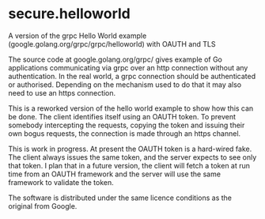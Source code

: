 # secure.helloworld
A version of the grpc Hello World example (google.golang.org/grpc/grpc/helloworld) 
with OAUTH and TLS

The source code at google.golang.org/grpc/ gives example of Go applications
communicating via grpc over an http connection without any authentication.
In the real world, a grpc connection should be authenticated or
authorised.  Depending on the mechanism used to do that it may also need
to use an https connection.

This is a reworked version of the hello world example to show how this can be
done.  The client identifies itself using an OAUTH token.  To prevent somebody
intercepting the requests, copying the token and issuing their own bogus
requests, the connection is made through an https channel.

This is work in progress.  At present the OAUTH token is a hard-wired fake.  The
client always issues the same token, and the server expects to see only that
token.  I plan that in a future version, the client will fetch a token at
run time from an OAUTH framework and the server will use the same framework to
validate the token.

The software is distributed under the same licence conditions as the original from Google.



